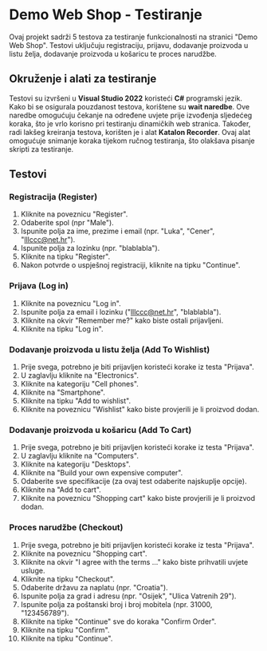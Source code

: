 # Demo Web Shop - Testiranje

Ovaj projekt sadrži 5 testova za testiranje funkcionalnosti na stranici "Demo Web Shop". Testovi uključuju registraciju, prijavu, dodavanje proizvoda u listu želja, dodavanje proizvoda u košaricu te proces narudžbe.

## Okruženje i alati za testiranje
Testovi su izvršeni u **Visual Studio 2022** koristeći **C#** programski jezik. Kako bi se osigurala pouzdanost testova, korištene su **wait naredbe**. Ove naredbe omogućuju čekanje na određene uvjete prije izvođenja sljedećeg koraka, što je vrlo korisno pri testiranju dinamičkih web stranica. Također, radi lakšeg kreiranja testova, korišten je i alat **Katalon Recorder**. Ovaj alat omogućuje snimanje koraka tijekom ručnog testiranja, što olakšava pisanje skripti za testiranje.

## Testovi

### Registracija (Register)
1. Kliknite na poveznicu "Register".
2. Odaberite spol (npr "Male").
3. Ispunite polja za ime, prezime i email (npr. "Luka", "Cener", "lllccc@net.hr").
4. Ispunite polja za lozinku (npr. "blablabla").
5. Kliknite na tipku "Register".
6. Nakon potvrde o uspješnoj registraciji, kliknite na tipku "Continue".

### Prijava (Log in)
1. Kliknite na poveznicu "Log in".
2. Ispunite polja za email i lozinku ("lllccc@net.hr", "blablabla").
3. Kliknite na okvir "Remember me?" kako biste ostali prijavljeni.
4. Kliknite na tipku "Log in".

### Dodavanje proizvoda u listu želja (Add To Wishlist)
1. Prije svega, potrebno je biti prijavljen koristeći korake iz testa "Prijava".
2. U zaglavlju kliknite na "Electronics".
3. Kliknite na kategoriju "Cell phones".
4. Kliknite na "Smartphone".
5. Kliknite na tipku "Add to wishlist".
6. Kliknite na poveznicu "Wishlist" kako biste provjerili je li proizvod dodan.

### Dodavanje proizvoda u košaricu (Add To Cart)
1. Prije svega, potrebno je biti prijavljen koristeći korake iz testa "Prijava".
2. U zaglavlju kliknite na "Computers".
3. Kliknite na kategoriju "Desktops".
4. Kliknite na "Build your own expensive computer".
5. Odaberite sve specifikacije (za ovaj test odaberite najskuplje opcije).
6. Kliknite na "Add to cart".
7. Kliknite na poveznicu "Shopping cart" kako biste provjerili je li proizvod dodan.

### Proces narudžbe (Checkout)
1. Prije svega, potrebno je biti prijavljen koristeći korake iz testa "Prijava".
2. Kliknite na poveznicu "Shopping cart".
3. Kliknite na okvir "I agree with the terms ..." kako biste prihvatili uvjete usluge.
4. Kliknite na tipku "Checkout".
5. Odaberite državu za naplatu (npr. "Croatia").
6. Ispunite polja za grad i adresu (npr. "Osijek", "Ulica Vatrenih 29").
7. Ispunite polja za poštanski broj i broj mobitela (npr. 31000, "123456789").
8. Kliknite na tipke "Continue" sve do koraka "Confirm Order".
9. Kliknite na tipku "Confirm".
10. Kliknite na tipku "Continue".
